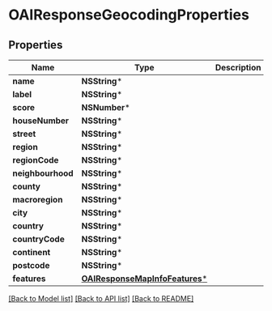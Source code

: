 # OAIResponseGeocodingProperties

## Properties
Name | Type | Description | Notes
------------ | ------------- | ------------- | -------------
**name** | **NSString*** |  | 
**label** | **NSString*** |  | 
**score** | **NSNumber*** |  | [optional] 
**houseNumber** | **NSString*** |  | [optional] 
**street** | **NSString*** |  | [optional] 
**region** | **NSString*** |  | [optional] 
**regionCode** | **NSString*** |  | [optional] 
**neighbourhood** | **NSString*** |  | [optional] 
**county** | **NSString*** |  | [optional] 
**macroregion** | **NSString*** |  | [optional] 
**city** | **NSString*** |  | [optional] 
**country** | **NSString*** |  | [optional] 
**countryCode** | **NSString*** |  | [optional] 
**continent** | **NSString*** |  | [optional] 
**postcode** | **NSString*** |  | [optional] 
**features** | [**OAIResponseMapInfoFeatures***](OAIResponseMapInfoFeatures.md) |  | [optional] 

[[Back to Model list]](../README.md#documentation-for-models) [[Back to API list]](../README.md#documentation-for-api-endpoints) [[Back to README]](../README.md)


